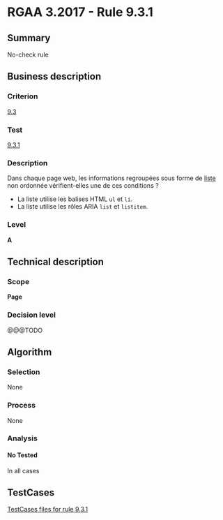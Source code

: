# RGAA 3.2017 - Rule 9.3.1

## Summary
No-check rule


## Business description

### Criterion
[9.3](http://references.modernisation.gouv.fr/rgaa-accessibilite/criteres.html#crit-9-3)

### Test
[9.3.1](http://references.modernisation.gouv.fr/rgaa-accessibilite/criteres.html#test-9-3-1)

### Description
<div lang="fr">Dans chaque page web, les informations regroup&#xE9;es sous forme de <a href="http://references.modernisation.gouv.fr/rgaa-accessibilite/glossaire.html#listes">liste</a> non ordonn&#xE9;e v&#xE9;rifient-elles une de ces conditions&nbsp;? <ul><li>La liste utilise les balises HTML <code lang="en">ul</code> et <code lang="en">li</code>.</li> <li>La liste utilise les r&#xF4;les ARIA <code lang="en">list</code> et <code lang="en">listitem</code>.</li> </ul></div>

### Level
**A**


## Technical description

### Scope
**Page**

### Decision level
@@@TODO


## Algorithm

### Selection
None

### Process
None

### Analysis

#### No Tested
In all cases


##  TestCases

[TestCases files for rule 9.3.1](https://github.com/Asqatasun/Asqatasun/tree/develop/rules/rules-rgaa3.2017/src/test/resources/testcases/rgaa32017/Rgaa32017Rule090301/)


